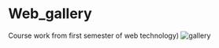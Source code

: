 # Web_gallery
Course work from first semester of web technology)
![gallery](https://i.ibb.co/R6zYTDC/gallery.png)
